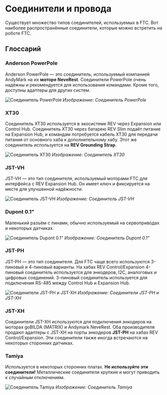 # Соединители и провода

Существует множество типов соединителей, используемых в FTC. Вот наиболее распространённые соединители, которые можно встретить на роботе FTC.

## Глоссарий

### Anderson PowerPole
Anderson PowerPole — это соединитель, используемый компанией AndyMark на их **моторе NeveRest**. Соединители PowerPole очень надёжны и рекомендуется для использования командами. Кроме того, доступны адаптеры для других систем.

![Соединитель PowerPole](https://dd8f408.webp.ee/powerpole-connector.jpg)
*Изображение: Соединитель PowerPole*

### XT30
Соединитель XT30 используется в экосистеме REV через Expansion или Control Hub. Соединитель XT30 через батарею REV Slim подаёт питание на Expansion Hub, и командам потребуется кабель XT30 для передачи питания от основного хаба к дополнительному хабу. Этот же соединитель используется на **REV Grounding Strap**.

![Соединитель XT30](https://dd8f408.webp.ee/xt30-connector.jpg)
*Изображение: Соединитель XT30*

### JST-VH
JST-VH — это тип соединителя, используемый моторами FTC для интерфейса с REV Expansion Hub. Он имеет ключ и фиксируется на месте для улучшенной надёжности.

![Соединитель JST-VH](https://dd8f408.webp.ee/jst-vh-connector.jpg)
*Изображение: Соединитель JST-VH*

### Dupont 0.1"
Маленький разъём с пинами, обычно используемый на сервоприводах и некоторых датчиках.

![Соединитель Dupont 0.1"](https://dd8f408.webp.ee/dupont-connector.jpg)
*Изображение: Соединитель Dupont 0.1"*

### JST-PH
JST-PH — это тип соединителя. Для FTC чаще всего используются 3-пиновый и 4-пиновый варианты. На хабах REV Control/Expansion 4-пиновый соединитель используется для энкодеров, I2C, аналоговых и цифровых соединений. 3-пиновый соединитель используется для подключения RS-485 между Control Hub и Expansion Hub.

![Соединители JST-PH и JST-XH](https://dd8f408.webp.ee/jst-sensor-connectors.jpg)
*Изображение: Соединители JST-PH и JST-XH*

### JST-XH
Соединители JST-XH используются для подключения энкодеров на моторах goBILDA (MATRIX) и Andymark NeveRest. Оба производителя продают адаптеры с JST-XH на порты энкодеров **JST-PH** на хабах REV Control/Expansion. Эти соединители также иногда встречаются на некоторых сторонних датчиках.

### Tamiya
Используется в некоторых сторонних платах. **Не используйте эти соединители!** Металлические соединители хрупкие и могут приводить к случайным отключениям.

![Соединитель Tamiya](https://dd8f408.webp.ee/tamiya-connector.jpg)
*Изображение: Соединитель Tamiya*